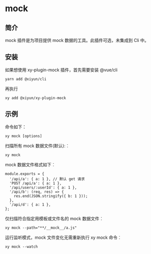 # mock

## 简介
mock 插件是为项目提供 mock 数据的工具。此插件可选，未集成到 Cli 中。

## 安装
如果想使用 xy-plugin-mock 插件，首先需要安装 @vue/cli

```shell
yarn add @xiyun/cli
```
再执行
```shell
xy add @xiyun/xy-plugin-mock
```

## 示例
命令如下：
```shell
xy mock [options]
```
扫描所有 mock 数据文件(默认):︰
```shell
xy mock
```
mock 数据文件格式如下︰
```shell
module.exports = {
  '/api/a': { a: 1 }, // 默认 get 请求
  'POST /api/a': { a: 1 },
  '/api/users/:userId': { a: 1 },
  '/api/b': (req, res) => {
    res.end(JSON.stringify({ b: 1 }));
  },
  '/api/d': { a: 1 },
};
```
仅扫描符合指定用模板或文件名的 mock 数据文件︰
```shell
xy mock --path="**/__mock__/a.js"
```
运行监听模式，mock 文件变化无需重新执行 xy mock 命令︰
```shell
xy mock --watch
```
